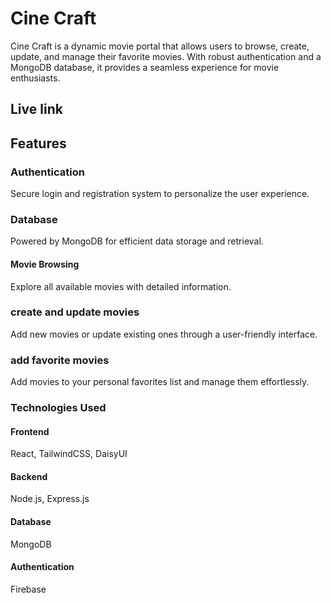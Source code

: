 # Cine Craft

Cine Craft is a dynamic movie portal that allows users to browse, create, update, and manage their favorite movies. With robust authentication and a MongoDB database, it provides a seamless experience for movie enthusiasts.

## Live link

## Features

### Authentication

Secure login and registration system to personalize the user experience.

### Database

Powered by MongoDB for efficient data storage and retrieval.

#### Movie Browsing

Explore all available movies with detailed information.

### create and update movies

Add new movies or update existing ones through a user-friendly interface.

### add favorite movies

Add movies to your personal favorites list and manage them effortlessly.

### Technologies Used

#### Frontend

React, TailwindCSS, DaisyUI

#### Backend

Node.js, Express.js

#### Database

MongoDB

#### Authentication

Firebase
